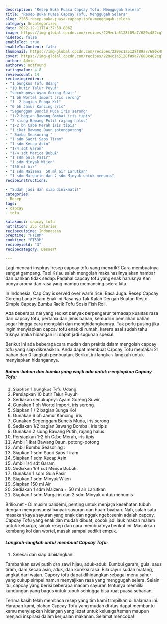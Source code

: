 ```yaml
---
description: "Resep Buka Puasa Capcay Tofu, Menggugah Selera"
title: "Resep Buka Puasa Capcay Tofu, Menggugah Selera"
slug: 2265-resep-buka-puasa-capcay-tofu-menggugah-selera
category: Uncategorized
date: 2022-12-11T14:37:58.806Z
image: https://img-global.cpcdn.com/recipes/229ec1a5128f89a7/680x482cq70/capcay-tofu-foto-resep-utama.jpg
hideToc: false
enableToc: true
enableTocContent: false
thumbnail: https://img-global.cpcdn.com/recipes/229ec1a5128f89a7/680x482cq70/capcay-tofu-foto-resep-utama.jpg
cover: https://img-global.cpcdn.com/recipes/229ec1a5128f89a7/680x482cq70/capcay-tofu-foto-resep-utama.jpg
author: Admin
authorAv: notfound
ratingvalue: 4.8
reviewcount: 14
recipeingredient:
- "1 bungkus Tofu Udang"
- "10 butir Telur Puyuh"
- "secukupnya Ayam Goreng Suwir"
- "1 bh Wortel Import iris serong"
- "1  2 bagian Bunga Kol"
- "6 bh Jamur Kancing iris"
- "Segenggam Buncis Muda iris serong"
- "1/2 bagian Bawang Bombai iris tipis"
- "2 siung Bawang Putih rajang halus"
- "1-2 bh Cabe Merah iris tipis"
- "1 ikat Bawang Daun potongpotong"
- " Bumbu Seasoning "
- "1 sdm Saori Saos Tiram"
- "1 sdm Kecap Asin"
- "1/4 sdt Garam"
- "1/4 sdt Merica Bubuk"
- "1 sdm Gula Pasir"
- "1 sdm Minyak Wijen"
- "150 ml Air"
- "1 sdm Maizena  50 ml air Larutkan"
- "1 sdm Margarin dan 2 sdm Minyak untuk menumis"
recipeinstructions:

- "Sudah jadi dan siap dinikmati!"
categories:
- Resep
tags:
- capcay
- tofu

katakunci: capcay tofu 
nutrition: 255 calories
recipecuisine: Indonesian
preptime: "PT18M"
cooktime: "PT53M"
recipeyield: "3"
recipecategory: Dessert

---
```



Lagi mencari inspirasi resep capcay tofu yang menarik? Cara membuatnya sangat gampang. Tapi Kalau salah mengolah maka hasilnya akan hambar dan bahkan tidak sedap. Padahal capcay tofu yang enak harusnya Kan punya aroma dan rasa yang mampu memancing selera kita.


In Indonesia, Cap Cay is served over warm rice. Baca Juga: Resep Capcay Goreng Lada Hitam Enak Ini Rasanya Tak Kalah Dengan Buatan Resto. Simple Capcay Bumbu Racik Tofu Sosis Fish Roll.

Ada beberapa hal yang sedikit banyak berpengaruh terhadap kualitas rasa dari capcay tofu, pertama dari jenis bahan, kemudian pemilihan bahan segar hingga cara mengolah dan menghidangkannya. Tak perlu pusing jika ingin menyiapkan capcay tofu enak di rumah, karena asal sudah tahu triknya maka hidangan ini dapat jadi suguhan spesial.


Berikut ini ada beberapa cara mudah dan praktis dalam mengolah capcay tofu yang siap dikreasikan. Anda dapat membuat Capcay Tofu memakai 21 bahan dan 0 langkah pembuatan. Berikut ini langkah-langkah untuk menyiapkan hidangannya.

<!--inarticleads1-->

##### Bahan-bahan dan bumbu yang wajib ada untuk menyiapkan Capcay Tofu:

1. Siapkan 1 bungkus Tofu Udang
1. Persiapkan 10 butir Telur Puyuh
1. Sediakan secukupnya Ayam Goreng Suwir,
1. Gunakan 1 bh Wortel Import, iris serong
1. Siapkan 1 / 2 bagian Bunga Kol
1. Gunakan 6 bh Jamur Kancing, iris
1. Gunakan Segenggam Buncis Muda, iris serong
1. Sediakan 1/2 bagian Bawang Bombai, iris tipis
1. Gunakan 2 siung Bawang Putih, rajang halus
1. Persiapkan 1-2 bh Cabe Merah, iris tipis
1. Ambil 1 ikat Bawang Daun, potong-potong
1. Ambil  Bumbu Seasoning :
1. Siapkan 1 sdm Saori Saos Tiram
1. Siapkan 1 sdm Kecap Asin
1. Ambil 1/4 sdt Garam
1. Sediakan 1/4 sdt Merica Bubuk
1. Gunakan 1 sdm Gula Pasir
1. Siapkan 1 sdm Minyak Wijen
1. Siapkan 150 ml Air
1. Sediakan 1 sdm Maizena + 50 ml air Larutkan
1. Siapkan 1 sdm Margarin dan 2 sdm Minyak untuk menumis


Brilio.net - Di musim pandemi, penting untuk menjaga kesehatan tubuh dengan mengonsumsi banyak sayuran dan buah-buahan. Nah, salah satu masakan kaya sayuran yang enak dan nggak ngebosenin adalah capcay. Capcay Tofu yang enak dan mudah dibuat, cocok jadi lauk makan malam untuk keluarga, simak resep dan cara membuatnya berikut ini. Masukkan kembang kol dan wortel, masak sampai sedikit empuk. 

<!--inarticleads2-->

##### Langkah-langkah untuk membuat Capcay Tofu:


1. Selesai dan siap dihidangkan!

Tambahkan sawi putih dan sawi hijau, aduk-aduk. Bumbui garam, gula, saus tiram, dam kecap asin, aduk, dan koreksi rasa. Bila sayur sudah matang, angkat dari wajan. Capcay tofu dapat dihidangkan sebagai menu sahur yang cukup simpel namun menyajikan rasa yang menggugah selera. Selain itu, capcay yang berisi beberapa macam sayuran tentunya memiliki kandungan yang bagus untuk tubuh sehingga bisa kuat puasa seharian. 

Terima kasih telah membaca resep yang tim kami tampilkan di halaman ini. Harapan kami, olahan Capcay Tofu yang mudah di atas dapat membantu kamu menyiapkan hidangan yang lezat untuk keluarga/teman maupun menjadi inspirasi dalam berjualan makanan. Selamat mencoba!
